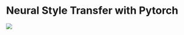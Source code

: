 # Neural Style Transfer with Pytorch

![](https://ml4a.github.io/images/headers/monalisa_stylenet.jpg)

